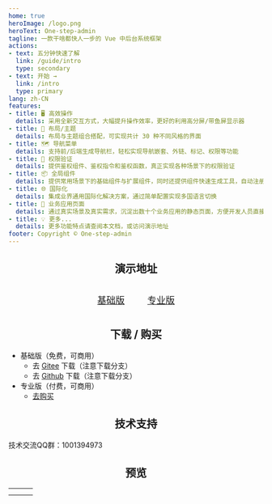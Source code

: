 ```yaml
---
home: true
heroImage: /logo.png
heroText: One-step-admin
tagline: 一款干啥都快人一步的 Vue 中后台系统框架
actions:
- text: 五分钟快速了解
  link: /guide/intro
  type: secondary
- text: 开始 →
  link: /intro
  type: primary
lang: zh-CN
features:
- title: 🖥️ 高效操作
  details: 采用全新交互方式，大幅提升操作效率，更好的利用高分屏/带鱼屏显示器
- title: 🎨 布局/主题
  details: 布局与主题组合搭配，可实现共计 30 种不同风格的界面
- title: 🗺️ 导航菜单
  details: 支持前/后端生成导航栏，轻松实现导航嵌套、外链、标记、权限等功能
- title: 🔑 权限验证
  details: 提供鉴权组件、鉴权指令和鉴权函数，真正实现各种场景下的权限验证
- title: 📦 全局组件
  details: 提供常用场景下的基础组件与扩展组件，同时还提供组件快速生成工具，自动注册全局组件，提高开发效率
- title: 🌐 国际化
  details: 集成业界通用国际化解决方案，通过简单配置实现多国语言切换
- title: 📃 业务应用页面
  details: 通过真实场景及真实需求，沉淀出数十个业务应用的静态页面，方便开发人员直接使用，后续将长期更新
- title: 💡 更多...
  details: 更多功能特点请查阅本文档，或访问演示地址
footer: Copyright © One-step-admin
---
```


<h2 align="center">演示地址</h2>

<div align="center" style="margin: 30px auto;font-size: 18px;line-height: 40px;">
	<div>
		<span style="margin: 0 20px;">
			<a href="basic" target="_blank">基础版</a>
		</span>
		<span style="margin: 0 20px;">
			<a href="pro" target="_blank">专业版</a>
		</span>
	</div>
</div>

<h2 align="center">下载 / 购买</h2>

- 基础版（免费，可商用）
  - 去 [Gitee](https://gitee.com/hooray/one-step-admin) 下载（注意下载分支）
  - 去 [Github](https://github.com/hooray/one-step-admin) 下载（注意下载分支）
- 专业版（付费，可商用）
  - [去购买](buy.md)

<h2 align="center">技术支持</h2>

技术交流QQ群：1001394973

<h2 align="center">预览</h2>

<table>
	<tr>
		<td><img :src="$withBase('/preview1.png')" style="display: block;" /></td>
		<td><img :src="$withBase('/preview2.png')" style="display: block;" /></td>
		<td><img :src="$withBase('/preview3.png')" style="display: block;" /></td>
	</tr>
	<tr>
		<td><img :src="$withBase('/preview4.png')" style="display: block;" /></td>
		<td><img :src="$withBase('/preview5.png')" style="display: block;" /></td>
		<td><img :src="$withBase('/preview6.png')" style="display: block;" /></td>
	</tr>
</table>